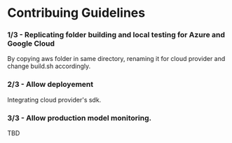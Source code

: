 # Contribuing Guidelines

### 1/3 - Replicating folder building and local testing for Azure and Google Cloud
By copying aws folder in same directory, renaming it for cloud provider and change build.sh accordingly.

### 2/3 - Allow deployement
Integrating cloud provider's sdk.

### 3/3 - Allow production model monitoring.
TBD


